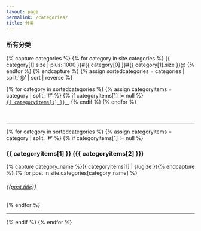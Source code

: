 ```yaml
---
layout: page
permalink: /categories/
title: 分类
---
```


<div>
  <span class="all-categories">
    <h3 class="all-categories-head">所有分类</h3>
  {% capture categories %}
    {% for category in site.categories %}
      {{ category[1].size | plus: 1000 }}#{{ category[0] }}#{{ category[1].size }}@
    {% endfor %}
  {% endcapture %}
  {% assign sortedcategories = categories | split:'@' | sort | reverse %}

  {% for category in sortedcategories %}
    {% assign categoryitems = category | split: '#' %}
    {% if categoryitems[1] != null %}
        <a href="{{site.baseurl}}/categories/#{{ categoryitems[1] | slugize }}"><code class="highligher-rouge"><nobr>
          {{ categoryitems[1] }}
        </nobr></code>&nbsp;</a>
    {% endif %}
  {% endfor %}
    <br>
    <br>
    <br>
  </span>
</div>
<hr class="rounded">

<div id="archives">
  {% for category in sortedcategories %}
    {% assign categoryitems = category | split: '#' %}
    {% if categoryitems[1] != null %}
      <div class="archive-group">
        <a name="{{ categoryitems[1] | slugize }}"></a>
        <h3 class="category-head">{{ categoryitems[1] }} <span>({{ categoryitems[2] }})</span></h3>
        <div class="category-posts">
        {% capture category_name %}{{ categoryitems[1] | slugize }}{% endcapture %}
        {% for post in site.categories[category_name] %}
        <article class="archive-item">
          <h6>
            <a href="{{ site.baseurl }}{{ post.url }}">
              {{post.title}}
            </a>
          </h6>
        </article>
        {% endfor %}
        </div>
      </div>
    <hr class="rounded">
    {% endif %}
  {% endfor %}
</div>
